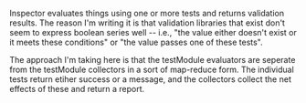 Inspector evaluates things using one or more tests and returns validation results. The reason I'm writing it is that
validation libraries that exist don't seem to express boolean series well -- i.e., "the value either doesn't exist 
or it meets these conditions" or "the value passes one of these tests".

The approach I'm taking here is that the testModule evaluators are seperate from the testModule collectors in a sort of map-reduce
form. The individual tests return etiher success or a message, and the collectors collect the net effects of these
and return a report. 
